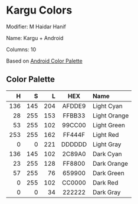 Kargu Colors
============

Modifier: M Haidar Hanif

Name: Kargu + Android

Columns: 10

Based on [Android Color Palette](http://developer.android.com/design/style/color.html)

Color Palette
-------------

|  H  |  S  |  L  | HEX    | Name         |
| ---:| ---:| ---:|:------:|:------------ |
| 136 | 145 | 204 | AFDDE9 | Light Cyan   |
|  28 | 255 | 153 | FFBB33 | Light Orange |
|  53 | 255 | 102 | 99CC00 | Light Green  |
| 253 | 255 | 162 | FF444F | Light Red    |
|   0 |   0 | 221 | DDDDDD | Light Gray   |
| 136 | 145 | 102 | 2C89A0 | Dark Cyan    |
|  23 | 255 | 128 | FF8800 | Dark Orange  |
|  57 | 255 |  76 | 659900 | Dark Green   |
|  0  | 255 | 102 | CC0000 | Dark Red     |
|  0  |  0  |  34 | 222222 | Dark Gray    |
